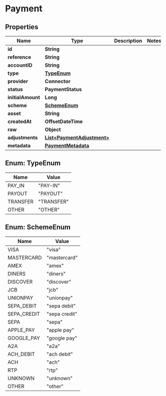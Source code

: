 

# Payment


## Properties

| Name | Type | Description | Notes |
|------------ | ------------- | ------------- | -------------|
|**id** | **String** |  |  |
|**reference** | **String** |  |  |
|**accountID** | **String** |  |  |
|**type** | [**TypeEnum**](#TypeEnum) |  |  |
|**provider** | **Connector** |  |  |
|**status** | **PaymentStatus** |  |  |
|**initialAmount** | **Long** |  |  |
|**scheme** | [**SchemeEnum**](#SchemeEnum) |  |  |
|**asset** | **String** |  |  |
|**createdAt** | **OffsetDateTime** |  |  |
|**raw** | **Object** |  |  |
|**adjustments** | [**List&lt;PaymentAdjustment&gt;**](PaymentAdjustment.md) |  |  |
|**metadata** | [**PaymentMetadata**](PaymentMetadata.md) |  |  |



## Enum: TypeEnum

| Name | Value |
|---- | -----|
| PAY_IN | &quot;PAY-IN&quot; |
| PAYOUT | &quot;PAYOUT&quot; |
| TRANSFER | &quot;TRANSFER&quot; |
| OTHER | &quot;OTHER&quot; |



## Enum: SchemeEnum

| Name | Value |
|---- | -----|
| VISA | &quot;visa&quot; |
| MASTERCARD | &quot;mastercard&quot; |
| AMEX | &quot;amex&quot; |
| DINERS | &quot;diners&quot; |
| DISCOVER | &quot;discover&quot; |
| JCB | &quot;jcb&quot; |
| UNIONPAY | &quot;unionpay&quot; |
| SEPA_DEBIT | &quot;sepa debit&quot; |
| SEPA_CREDIT | &quot;sepa credit&quot; |
| SEPA | &quot;sepa&quot; |
| APPLE_PAY | &quot;apple pay&quot; |
| GOOGLE_PAY | &quot;google pay&quot; |
| A2A | &quot;a2a&quot; |
| ACH_DEBIT | &quot;ach debit&quot; |
| ACH | &quot;ach&quot; |
| RTP | &quot;rtp&quot; |
| UNKNOWN | &quot;unknown&quot; |
| OTHER | &quot;other&quot; |



